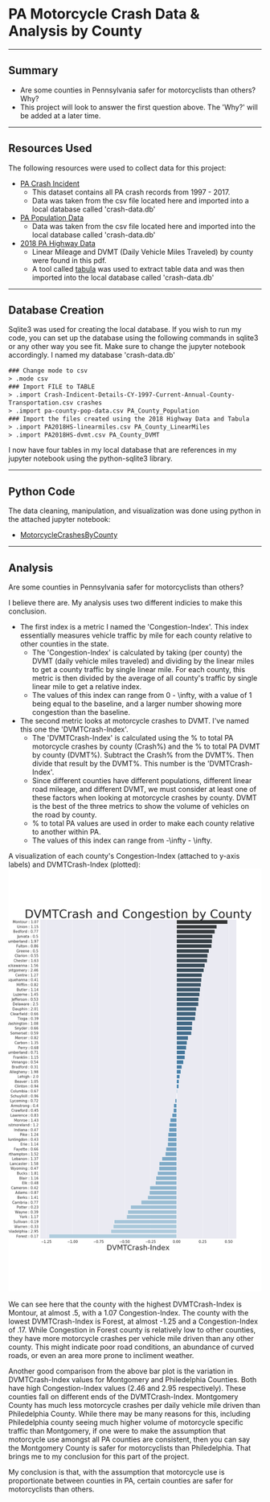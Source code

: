 # PA Motorcycle Crash Data & Analysis by County

---

## Summary
* Are some counties in Pennsylvania safer for motorcyclists than others? Why?
* This project will look to answer the first question above. The 'Why?' will be added at a later time.

---

## Resources Used
The following resources were used to collect data for this project:
* [PA Crash Incident](https://data.pa.gov/Public-Safety/Crash-Incident-Details-CY-1997-Current-Annual-Coun/dc5b-gebx)
    * This dataset contains all PA crash records from 1997 - 2017.
    * Data was taken from the csv file located here and imported into a local database called 'crash-data.db'
* [PA Population Data](https://worldpopulationreview.com/us-counties/pa/)
    * Data was taken from the csv file located here and imported into the local database called 'crash-data.db'
* [2018 PA Highway Data](https://www.dot.state.pa.us/public/pubsforms/Publications/PUB%20600.pdf)
    * Linear Mileage and DVMT (Daily Vehicle Miles Traveled) by county were found in this pdf.
    * A tool called [tabula](https://tabula.technology/) was used to extract table data and was then imported into the local database called 'crash-data.db'
    
---

## Database Creation
Sqlite3 was used for creating the local database. If you wish to run my code, you can set up the database using the following commands in sqlite3 or any other way you see fit. Make sure to change the jupyter notebook accordingly. I named my database 'crash-data.db'
```sqlite3
### Change mode to csv
> .mode csv
### Import FILE to TABLE
> .import Crash-Indicent-Details-CY-1997-Current-Annual-County-Transportation.csv crashes
> .import pa-county-pop-data.csv PA_County_Population
### Import the files created using the 2018 Highway Data and Tabula
> .import PA2018HS-linearmiles.csv PA_County_LinearMiles
> .import PA2018HS-dvmt.csv PA_County_DVMT
```
I now have four tables in my local database that are references in my jupyter notebook using the python-sqlite3 library.

---

## Python Code

The data cleaning, manipulation, and visualization was done using python in the attached jupyter notebook:
* [MotorcycleCrashesByCounty](MotorcycleCrashesByCounty.ipynb)

---

## Analysis
Are some counties in Pennsylvania safer for motorcyclists than others?

I believe there are. My analysis uses two different indicies to make this conclusion.
* The first index is a metric I named the 'Congestion-Index'. This index essentially measures vehicle traffic by mile for each county relative to other counties in the state.
    * The 'Congestion-Index' is calculated by taking (per county) the DVMT (daily vehicle miles traveled) and dividing by the linear miles to get a county traffic by single linear mile. For each county, this metric is then divided by the average of all county's traffic by single linear mile to get a relative index.
    * The values of this index can range from 0 - \infty, with a value of 1 being equal to the baseline, and a larger number showing more congestion than the baseline.
* The second metric looks at motorcycle crashes to DVMT. I've named this one the 'DVMTCrash-Index'. 
    * The 'DVMTCrash-Index' is calculated using the % to total PA motorcycle crashes by county (Crash%) and the % to total PA DVMT by county (DVMT%). Subtract the Crash% from the DVMT%. Then divide that result by the DVMT%. This number is the 'DVMTCrash-Index'.
    * Since different counties have different populations, different linear road mileage, and different DVMT, we must consider at least one of these factors when looking at motorcycle crashes by county. DVMT is the best of the three metrics to show the volume of vehicles on the road by county.
    * % to total PA values are used in order to make each county relative to another within PA.
    * The values of this index can range from -\infty - \infty.

A visualization of each county's Congestion-Index (attached to y-axis labels) and DVMTCrash-Index (plotted):
![DVMTCrashCongestionIndicis](DVMTCrashCongestionIndicis.png)

We can see here that the county with the highest DVMTCrash-Index is Montour, at almost .5, with a 1.07 Congestion-Index. The county with the lowest DVMTCrash-Index is Forest, at almost -1.25 and a Congestion-Index of .17. While Congestion in Forest county is relatively low to other counties, they have more motorcycle crashes per vehicle mile driven than any other county. This might indicate poor road conditions, an abundance of curved roads, or even an area more prone to incliment weather.

Another good comparison from the above bar plot is the variation in DVMTCrash-Index values for Montgomery and Philedelphia Counties. Both have high Congestion-Index values (2.46 and 2.95 respectively). These counties fall on different ends of the DVMTCrash-Index. Montgomery County has much less motorcycle crashes per daily vehicle mile driven than Philedelphia County. While there may be many reasons for this, including Philedelphia county seeing much higher volume of motorcycle specific traffic than Montgomery, if one were to make the assumption that motorcycle use amongst all PA counties are consistent, then you can say the Montgomery County is safer for motorcyclists than Philedelphia. That brings me to my conclusion for this part of the project.

My conclusion is that, with the assumption that motorcycle use is proportionate between counties in PA, certain counties are safer for motorcyclists than others.

